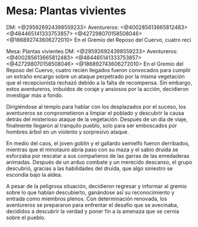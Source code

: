 # Mesa: Plantas vivientes
DM: <@295926924398559233> 
Aventureros: <@400285613665812483> <@484465141333753857> <@427298070158508046> <@186892743606272010> 
En el Gremio del Reposo del Cuervo, cuatro reci

Mesa: Plantas vivientes
DM: <@295926924398559233> 
Aventureros: <@400285613665812483> <@484465141333753857> <@427298070158508046> <@186892743606272010> 
En el Gremio del Reposo del Cuervo, cuatro recién llegados fueron convocados para cumplir un extraño encargo sobre un ataque perpetrado por la misma vegetación que el recepcionista rechazó debido a la falta de recompensa. Sin embargo, estos aventureros, imbuidos de coraje y ansiosos por la acción, decidieron investigar más a fondo.

Dirigiéndose al templo para hablar con los desplazados por el suceso, los aventureros se comprometieron a limpiar el poblado y descubrir la causa detrás del misterioso ataque de la vegetación. Después de un día de viaje, finalmente llegaron al tranquilo pueblo, solo para ser emboscados por hombres árbol en un violento y sorpresivo ataque.

En medio del caos, el joven goblin y el gallardo semielfo fueron derribados, mientras que el minotauro abría paso con su maza y el sabio druida se esforzaba por rescatar a sus compañeros de las garras de las enredaderas animadas. Después de un arduo combate y un merecido descanso, el grupo descubrió, gracias a las habilidades del druida, que algo siniestro se escondía bajo la aldea.

A pesar de la peligrosa situación, decidieron regresar y informar al gremio sobre lo que habían descubierto, ganándose así su reconocimiento y entrada como miembros plenos. Con determinación renovada, los aventureros se prepararon para enfrentar el desafío que se avecinaba, decididos a descubrir la verdad y poner fin a la amenaza que se cernía sobre el pueblo.

